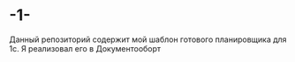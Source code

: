# -1-
Данный репозиторий содержит мой шаблон готового планировщика для 1с. Я реализовал его в Документооборт
